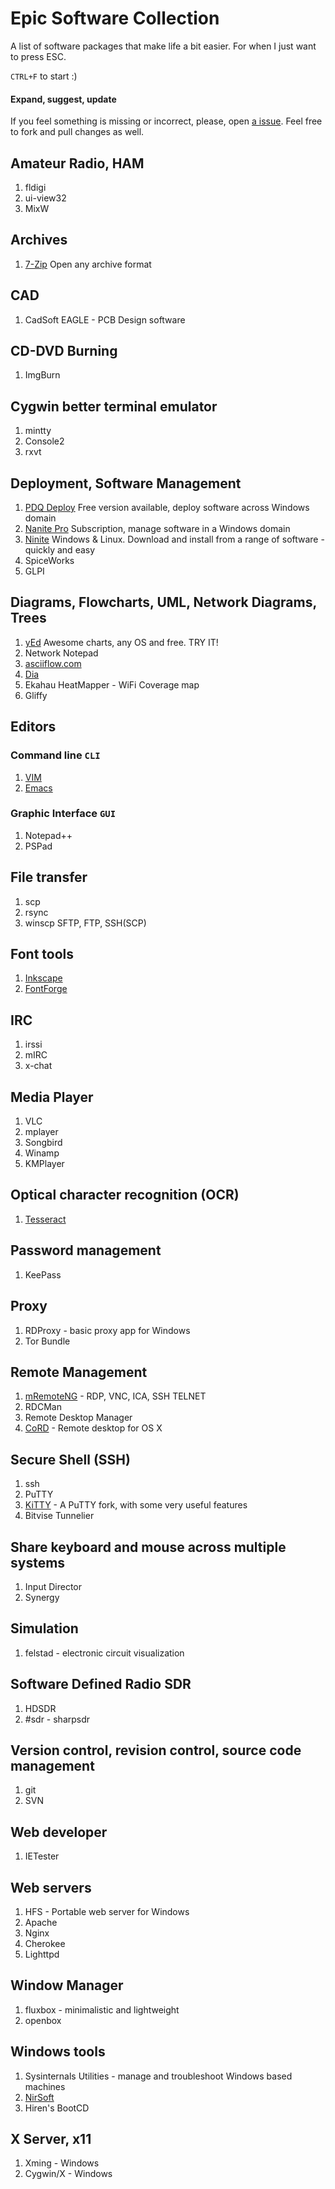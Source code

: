 # Epic Software Collection

A list of software packages that make life a bit easier. For when I just want to press ESC.

`CTRL+F` to start :)

#### Expand, suggest, update

If you feel something is missing or incorrect, please, open [a issue](https://github.com/rossengeorgiev/ESC/issues).
Feel free to fork and pull changes as well.

## Amateur Radio, HAM

1. fldigi
2. ui-view32
3. MixW

## Archives

1. [7-Zip](http://www.7-zip.org) Open any archive format

## CAD

1. CadSoft EAGLE - PCB Design software

## CD-DVD Burning

1. ImgBurn

## Cygwin better terminal emulator

1. mintty
2. Console2
3. rxvt

## Deployment, Software Management

1. [PDQ Deploy](http://www.adminarsenal.com/pdq-deploy/main/) Free version available, deploy software across Windows domain
2. [Nanite Pro](http://ninite.com/pro) Subscription, manage software in a Windows domain
3. [Ninite](http://ninite.com/) Windows & Linux. Download and install from a range of software - quickly and easy
4. SpiceWorks
5. GLPI

## Diagrams, Flowcharts, UML, Network Diagrams, Trees

1. [yEd](http://www.yworks.com/en/downloads.html#yEd) Awesome charts, any OS and free. TRY IT!
2. Network Notepad
3. [asciiflow.com](http://www.asciiflow.com)
4. [Dia](https://live.gnome.org/Dia)
5. Ekahau HeatMapper - WiFi Coverage map
6. Gliffy

## Editors

### Command line `CLI`

1. [VIM](http://www.vim.org)
2. [Emacs](http://www.gnu.org/software/emacs/)

### Graphic Interface `GUI`

1. Notepad++
2. PSPad

## File transfer

1. scp
2. rsync
3. winscp SFTP, FTP, SSH(SCP)

## Font tools

1. [Inkscape](http://inkscape.org/)
2. [FontForge](http://fontforge.org/)

## IRC

1. irssi
2. mIRC
3. x-chat

## Media Player

1. VLC
2. mplayer
3. Songbird
4. Winamp
5. KMPlayer

## Optical character recognition (OCR)

1. [Tesseract](http://code.google.com/p/tesseract-ocr/)

## Password management

1. KeePass

## Proxy

1. RDProxy - basic proxy app for Windows
2. Tor Bundle

## Remote Management

1. [mRemoteNG](http://www.mremoteng.org/) - RDP, VNC, ICA, SSH TELNET
2. RDCMan
3. Remote Desktop Manager
4. [CoRD](http://cord.sourceforge.net/) - Remote desktop for OS X

## Secure Shell (SSH)

1. ssh
2. PuTTY
3. [KiTTY](http://globnet.free.fr/kitty/) - A PuTTY fork, with some very useful features
4. Bitvise Tunnelier

## Share keyboard and mouse across multiple systems

1. Input Director
2. Synergy

## Simulation

1. felstad - electronic circuit visualization

## Software Defined Radio SDR

1. HDSDR
2. #sdr - sharpsdr

## Version control, revision control, source code management

1. git
2. SVN

## Web developer

1. IETester

## Web servers

1. HFS - Portable web server for Windows
2. Apache
3. Nginx
4. Cherokee
5. Lighttpd

## Window Manager

1. fluxbox - minimalistic and lightweight
2. openbox

## Windows tools

1. Sysinternals Utilities - manage and troubleshoot Windows based machines
2. [NirSoft](http://www.nirsoft.net/)
3. Hiren's BootCD

## X Server, x11

1. Xming - Windows
2. Cygwin/X - Windows




